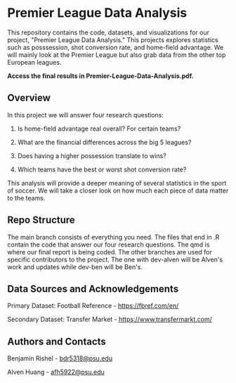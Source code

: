 # Premier League Data Analysis

This repository contains the code, datasets, and visualizations for our project, "Premier League Data Analysis." This projects explores statistics such as posssession, shot conversion rate, and home-field advantage. We will mainly look at the Premier League but also grab data from the other top European leagues. 

**Access the final results in Premier-League-Data-Analysis.pdf.**

## Overview

In this project we will answer four research questions:

  1. Is home-field advantage real overall? For certain teams?

  2. What are the financial differences across the big 5 leagues? 

  3. Does having a higher possession translate to wins?

  4. Which teams have the best or worst shot conversion rate?

This analysis will provide a deeper meaning of several statistics in the sport of soccer. We will take a closer look on how much each piece of data matter to the teams.


## Repo Structure

The main branch consists of everything you need. The files that end in .R contain the code that answer our four research questions. The qmd is where our final report is being coded. The other branches are used for specific contributors to the project. The one with dev-alven will be Alven's work and updates while dev-ben will be Ben's.

## Data Sources and Acknowledgements

Primary Dataset: Football Reference - https://fbref.com/en/

Secondary Dataset: Transfer Market - https://www.transfermarkt.com/

## Authors and Contacts

Benjamin Rishel - bdr5318@psu.edu

Alven Huang - afh5922@psu.edu
